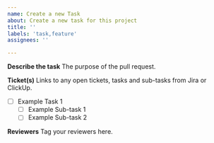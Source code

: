 ```yaml
---
name: Create a new Task
about: Create a new task for this project
title: ''
labels: 'task,feature'
assignees: ''

---
```


**Describe the task**
The purpose of the pull request.

**Ticket(s)**
Links to any open tickets, tasks and sub-tasks from Jira or ClickUp.

- [ ] Example Task 1
    - [ ] Example Sub-task 1
    - [ ] Example Sub-task 2

**Reviewers**
Tag your reviewers here.

